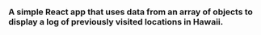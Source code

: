 ### A simple React app that uses data from an array of objects to display a log of previously visited locations in Hawaii.
